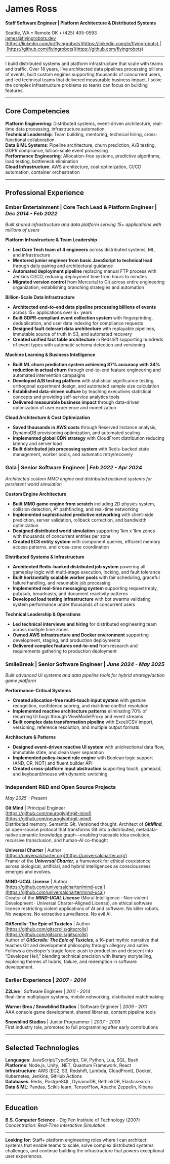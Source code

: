 # James Ross
**Staff Software Engineer | Platform Architecture & Distributed Systems**

Seattle, WA • Remote OK • (425) 405-0593  
[james@flyingrobots.dev](mailto:james@flyingrobots.dev)  
[https://linkedin.com/in/flyingrobots](https://linkedin.com/in/flyingrobots) | [https://github.com/flyingrobots](https://github.com/flyingrobots)

---

I build distributed systems and platform infrastructure that scale with teams and traffic. Over 18 years, I've architected data pipelines processing billions of events, built custom engines supporting thousands of concurrent users, and led technical teams that delivered measurable business impact. I solve the complex infrastructure problems so teams can focus on building features.

---

## Core Competencies

**Platform Engineering**: Distributed systems, event-driven architecture, real-time data processing, infrastructure automation  
**Technical Leadership**: Team building, mentoring, technical hiring, cross-functional collaboration  
**Data & ML Systems**: Pipeline architecture, churn prediction, A/B testing, GDPR compliance, billion-scale event processing  
**Performance Engineering**: Allocation-free systems, predictive algorithms, load testing, bottleneck elimination  
**Cloud Infrastructure**: AWS architecture, cost optimization, CI/CD automation, container orchestration

---

## Professional Experience

### **Ember Entertainment** | Core Tech Lead & Platform Engineer | _Dec 2014 - Feb 2022_

*Built shared infrastructure and data platform serving 15+ applications with millions of users*

**Platform Infrastructure & Team Leadership**
- **Led Core Tech team of 4 engineers** across distributed systems, ML, and infrastructure
- **Mentored junior engineer from basic JavaScript to technical lead** through daily pairing and architectural guidance  
- **Automated deployment pipeline** replacing manual FTP process with Jenkins CI/CD, reducing deployment time from hours to minutes
- **Migrated version control** from Mercurial to Git across entire engineering organization, establishing branching strategies and automation

**Billion-Scale Data Infrastructure**
- **Architected end-to-end data pipeline processing billions of events** across 15+ applications over 6+ years
- **Built GDPR-compliant event collection system** with fingerprinting, deduplication, and user data indexing for compliance requests
- **Designed fault-tolerant data architecture** with replayable pipelines, immutable source of truth in S3, and automated recovery
- **Created unified fact table architecture** in Redshift supporting hundreds of event types with automatic schema detection and versioning

**Machine Learning & Business Intelligence** 
- **Built ML churn prediction system achieving 87% accuracy with 34% reduction in actual churn** through end-to-end feature engineering and automated intervention campaigns
- **Developed A/B testing platform** with statistical significance testing, orthogonal experiment design, and automated sample size calculation
- **Established data-driven culture** by teaching executives statistical concepts and providing self-service analytics tools
- **Delivered measurable business impact** through data-driven optimization of user experience and monetization

**Cloud Architecture & Cost Optimization**
- **Saved thousands in AWS costs** through Reserved Instance analysis, DynamoDB provisioning optimization, and automated scaling
- **Implemented global CDN strategy** with CloudFront distribution reducing latency and server load
- **Built distributed job processing system** with Redis-backed state management, worker pools, and automatic retry/recovery

### **Gala** | Senior Software Engineer | _Feb 2022 - Apr 2024_

*Architected custom MMO engine and distributed backend systems for persistent world simulation*

**Custom Engine Architecture**
- **Built MMO game engine from scratch** including 2D physics system, collision detection, A* pathfinding, and real-time networking
- **Implemented sophisticated predictive networking** with client-side prediction, server validation, rollback correction, and bandwidth optimization
- **Designed distributed world simulation** supporting 1km x 1km zones with thousands of concurrent entities per zone
- **Created ECS entity system** with component queries, efficient memory access patterns, and cross-zone coordination

**Distributed Systems & Infrastructure**
- **Architected Redis-backed distributed job system** powering all gameplay logic with multi-stage execution, locking, and fault tolerance
- **Built horizontally scalable worker pools** with fair scheduling, graceful failure handling, and resumable job processing
- **Implemented real-time messaging system** supporting request/reply, pub/sub, broadcasts, and document reactivity patterns
- **Developed load testing infrastructure** with bot swarms validating system performance under thousands of concurrent users

**Technical Leadership & Operations**
- **Led technical interviews and hiring** for distributed engineering team across multiple time zones
- **Owned AWS infrastructure and Docker environment** supporting development, staging, and production deployments
- **Delivered complex features end-to-end** from research and requirements gathering to production deployment

### **SmileBreak** | Senior Software Engineer | _June 2024 - May 2025_

*Built advanced UI systems and data pipeline tools for hybrid strategy/action game platform*

**Performance-Critical Systems**
- **Created allocation-free multi-touch input system** with gesture recognition, confidence scoring, and real-time conflict resolution
- **Implemented reactive architecture patterns** eliminating 70% of recurring UI bugs through ViewModelProxy and event streams
- **Built complex data transformation pipeline** with Excel/CSV import, versioning, reference resolution, and multiple output formats

**Architecture & Patterns**
- **Designed event-driven reactive UI system** with unidirectional data flow, immutable state, and clean layer separation
- **Implemented policy-based rule engine** with Boolean logic support (AND, OR, NOT) and fluent builder API
- **Created cross-platform input abstraction** supporting touch, gamepad, and keyboard/mouse with dynamic switching

### Independent R&D and Open Source Projects

_May 2025 - Present_

**Git Mind** | Principal Engineer  
[https://github.com/neuroglyph/git-mind](https://github.com/neuroglyph/git-mind)  
Distributed memory. Semantic Git. Versioned thought. Architect of **_GitMind_**, an open-source protocol that transforms Git into a distributed, metadata-native semantic knowledge graph—enabling traceable idea evolution, recursive transclusion, and human-AI co-thought

**Universal Charter** | Author  
[https://universalcharter.org](https://universalcharter.org/)  
Framer of the **_Universal Charter_**, a framework for ethical coexistence across biological, artificial, and hybrid intelligences as consciousness emerges and evolves.

**MIND-UCAL License** | Author  
[https://github.com/universalcharter/mind-ucal](https://github.com/universalcharter/mind-ucal)  
Creator of the **_MIND-UCAL License_** (Moral Intelligence · Non-violent Development · Universal Charter-Aligned License), an ethical software license restricting violent applications of AI and software. No killer robots. No weapons. No extractive surveillance. No evil AI.

**GitScrolls: The Epic of Tuxicles** | Author  
[https://github.com/gitscrolls/gitscrolls](https://github.com/gitscrolls/gitscrolls)  
Author of **_GitScrolls: The Epic of Tuxicles_**, a 16-part mythic narrative that teaches Git and development philosophy through allegory and satire. Follows a developer’s tragic force-push to production and descent into “Developer Hell,” blending technical precision with literary storytelling, exploring themes of hubris, failure, and redemption in software development.

### **Earlier Experience** | *2007 - 2014*

**Z2Live** | Software Engineer | *2011 - 2014*  
Real-time multiplayer systems, mobile networking, distributed matchmaking

**Warner Bros / Snowblind Studios** | Software Engineer | *2009 - 2011*  
AAA console game development, shared libraries, content pipeline tools

**Snowblind Studios** | Junior Programmer | *2007 - 2009*  
First industry role, promoted to full programming after early contributions

---

## Selected Technologies

**Languages**: JavaScript/TypeScript, C#, Python, Lua, SQL, Bash  
**Platforms**: Node.js, Unity, .NET, Quantum Framework, React  
**Infrastructure**: AWS (EC2, S3, Redshift, Lambda, CloudFront), Docker, Kubernetes, Jenkins, GitHub Actions  
**Databases**: Redis, PostgreSQL, DynamoDB, RethinkDB, Elasticsearch  
**Data & ML**: Pandas, Scikit-learn, TensorFlow, Apache Zeppelin, Kibana

---

## Education

**B.S. Computer Science** - DigiPen Institute of Technology (2007)  
*Concentration: Real-Time Interactive Simulation*

---

**Looking for**: Staff+ platform engineering roles where I can architect systems that enable teams to scale, solve complex distributed systems challenges, and continue building the infrastructure that powers exceptional user experiences.